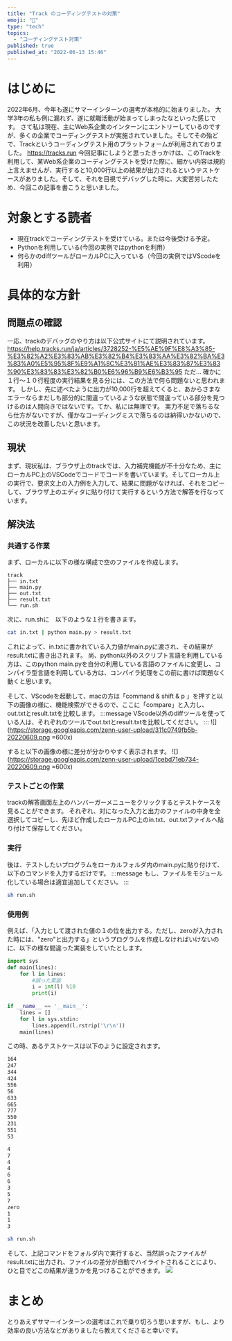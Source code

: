 ```yaml
---
title: "Track のコーディングテストの対策"
emoji: "📝"
type: "tech"
topics:
  - "コーディングテスト対策"
published: true
published_at: "2022-06-13 15:46"
---
```


# はじめに
2022年6月、今年も遂にサマーインターンの選考が本格的に始まりました。
大学3年の私も例に漏れず、遂に就職活動が始まってしまったなといった感じです。
さて私は現在、主にWeb系企業のインターンにエントリーしているのですが、多くの企業でコーディングテストが実施されていました。そしてその殆どで、Trackというコーディングテスト用のプラットフォームが利用されておりました。
https://tracks.run
今回記事にしようと思ったきっかけは、このTrackを利用して、某Web系企業のコーディングテストを受けた際に、細かい内容は規約上言えませんが、実行すると10,000行以上の結果が出力されるというテストケースがありました。そして、それを目視でデバッグした時に、大変苦労したため、今回この記事を書こうと思いました。

# 対象とする読者
- 現在trackでコーディングテストを受けている。または今後受ける予定。
- Pythonを利用している(今回の実例ではpythonを利用）
- 何らかのdiffツールがローカルPCに入っている（今回の実例ではVScodeを利用）

# 具体的な方針
## 問題点の確認
一応、trackのデバッグのやり方は以下公式サイトにて説明されています。
https://help.tracks.run/ja/articles/3728252-%E5%AE%9F%E8%A3%85-%E3%82%A2%E3%83%AB%E3%82%B4%E3%83%AA%E3%82%BA%E3%83%A0%E5%95%8F%E9%A1%8C%E3%81%AE%E3%83%87%E3%83%90%E3%83%83%E3%82%B0%E6%96%B9%E6%B3%95
ただ...
確かに１行〜１０行程度の実行結果を見る分には、この方法で何ら問題ないと思われます。
しかし、先に述べたように出力が10,000行を超えてくると、あからさまなエラーならまだしも部分的に間違っているような状態で間違っている部分を見つけるのは人間向きではないです。てか、私には無理です。
実力不足で落ちるなら仕方がないですが、僅かなコーディングミスで落ちるのは納得いかないので、この状況を改善したいと思います。

## 現状
まず、現状私は、ブラウザ上のtrackでは、入力補完機能が不十分なため、主にローカルPC上のVSCodeでコードでコードを書いています。そしてローカル上の実行で、要求文上の入力例を入力して、結果に問題がなければ、それをコピーして、ブラウザ上のエディタに貼り付けて実行するという方法で解答を行なっています。

## 解決法
### 共通する作業
まず、ローカルに以下の様な構成で空のファイルを作成します。
```
track
├── in.txt
├── main.py
├── out.txt
├── result.txt
└── run.sh
```
次に、run.shに　以下のような１行を書きます。
```sh:run.sh
cat in.txt | python main.py > result.txt
```
これによって、in.txtに書かれている入力値がmain.pyに渡され、その結果がresult.txtに書き出されます。
尚、python以外のスクリプト言語を利用している方は、このpython main.pyを自分の利用している言語のファイルに変更し、コンパイラ型言語を利用している方は、コンパイラ処理をこの前に書けば問題なく動くと思います。

そして、VScodeを起動して、macの方は「command & shift & p 」を押すと以下の画像の様に、機能検索ができるので、ここに「compare」と入力し、out.txtとresult.txtを比較します。
:::message
VScode以外のdiffツールを使っている人は、それぞれのツールでout.txtとresult.txtを比較してください。
:::
![](https://storage.googleapis.com/zenn-user-upload/311c0749fb5b-20220609.png  =600x)

すると以下の画像の様に差分が分かりやすく表示されます。
![](https://storage.googleapis.com/zenn-user-upload/1cebd71eb734-20220609.png =600x)


### テストごとの作業
trackの解答画面左上のハンバーガーメニューをクリックするとテストケースを見ることができます。
それぞれ、対になった入力と出力のファイルの中身を全選択してコピーし、先ほど作成したローカルPC上のin.txt、out.txtファイルへ貼り付けて保存してください。

### 実行
後は、テストしたいプログラムをローカルフォルダ内のmain.pyに貼り付けて、以下のコマンドを入力するだけです。
:::message
もし、ファイルをモジュール化している場合は適宜追加してください。
:::

```sh
sh run.sh
```

### 使用例
例えば、「入力として渡された値の１の位を出力する。ただし、zeroが入力された時には、"zero"と出力する」というプログラムを作成しなければいけないのに、以下の様な間違った実装をしていたとします。
```python:main.py
import sys
def main(lines):
    for l in lines:
        #誤った実装
        i = int(l) %10
        print(i)
   
if __name__ == '__main__':
    lines = []
    for l in sys.stdin:
        lines.append(l.rstrip('\r\n'))
    main(lines)
```
この時、あるテストケースは以下のように設定されます。
```:in.txt
164
247
344
424
556
56
633
665
777
550
231
551
53
```
```:out.txt
4
7
4
4
6
6
3
5
7
zero
1
1
3
```

```sh
sh run.sh
```
そして、上記コマンドをフォルダ内で実行すると、当然誤ったファイルがresult.txtに出力され、ファイルの差分が自動でハイライトされることにより、ひと目でどこの結果が違うかを見つけることができます。
![](https://storage.googleapis.com/zenn-user-upload/ff921133e040-20220609.png)

# まとめ
とりあえずサマーインターンの選考はこれで乗り切ろう思いますが、もし、より効率の良い方法などがありましたら教えてくださると幸いです。




